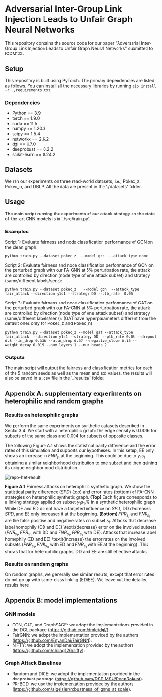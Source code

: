 # Adversarial Inter-Group Link Injection Leads to Unfair Graph Neural Networks
This repository contains the source code for our paper "Adversarial Inter-Group Link Injection Leads to Unfair Graph Neural Networks" submitted to ICDM'22.

## Setup
This repository is built using PyTorch. The primary dependencies are listed as follows. You can install all the necessary libraries by running
`pip install -r ./requirements.txt`

### Dependencies
- Python == 3.9
- torch == 1.9.0
- cuda == 11.5
- numpy == 1.20.3
- scipy == 1.5.4
- networkx == 2.6.2
- dgl == 0.7.0
- deeprobust == 0.2.2
- scikit-learn == 0.24.2


## Datasets
We ran our experiments on three read-world datasets, i.e., Pokec_z, Pokec_n, and DBLP. All the data are present in the './datasets' folder.

## Usage
The main script running the experiments of our attack strategy on the state-of-the-art GNN models is in './src/train.py'.

### Examples

Script 1: Evaluate fairness and node classification performance of GCN on the clean graph:

`python train.py --dataset pokec_z  --model gcn  --attack_type none 
`

Script 2: Evaluate fairness and node classification performance of GCN on the perturbed graph with our FA-GNN at 5% perturbation rate, the attack are controlled by direction (node type of one attack subset) and strategy (same/different labels/sens):

`python train.py --dataset pokec_z   --model gcn  --attack_type fair_attack --direction y1s1 --strategy DD --ptb_rate  0.05
`

Script 3: Evaluate fairness and node classification performance of GAT on the perturbed graph with our FA-GNN at 5% perturbation rate, the attack are controlled by direction (node type of one attack subset) and strategy (same/different labels/sens): (GAT have hyperparameters different from the default ones only for Pokec_z and Pokec_n)

`python train.py --dataset pokec_z --model gat --attack_type fair_attack  --direction y1s1 --strategy DD  --ptb_rate 0.05 --dropout 0.8 --in_drop 0.338 --attn_drop 0.57 --negative_slope 0.15 --weight_decay 0.019 --num_layers 1 --num_heads 2  
`

### Outputs
The main script will output the fairness and classification metrics for each of the 5 random seeds as well as the mean and std values, the results will also be saved in a .csv file in the './results/' folder.

## Appendix A: supplementary experiments on heterophilic and random graphs

### Results on heterophilic graphs
We perform the same experiments on synthetic datasets described in Sectio 3.4. We start with a heterophilic graph: the edge density is $0.0016$ for subsets of the same class and $0.004$ for subsets of opposite classes. 

The following Figure A.1 shows the statistical parity difference and the error rates of this simulation and supports our hypotheses. In this setup, EE only shows an increase in $FNR_{s_1}$ at the beginning. This could be due to $y_1s_1$ obtaining a similar neighborhood distribution to one subset and then gaining its unique neighborhood distribution.

![repo-het-result](https://user-images.githubusercontent.com/13431345/172593537-14ee234d-2ed7-4d4b-9b81-09746bd4ed8b.jpg)
<!-- <img src="https://user-images.githubusercontent.com/13431345/172593537-14ee234d-2ed7-4d4b-9b81-09746bd4ed8b.jpg" width="800"> -->
**Figure A.1** Fairness attacks on heterophilic synthetic graph. We show the statistical parity difference ($SPD$) (top) and error rates (bottom) of FA-GNN strategies on heterophilic synthetic graph. **(Top)** Each figure corresponds to a linking strategy applied on subset $y_1s_1$.% in a synthetic heterophilic graph While DE and ED do not have a targeted influence on $SPD$, DD decreases $SPD$, and EE only increases it at the beginning. **(Bottom)** $FPR_{s_j}$ and $FNR_{s_j}$ are the false positive and negative rates on subset $s_j$. Attacks that decrease label homophily (DD and DE) \textit{decrease} error on the involved subsets ($FNR_{s_1}, FPR_{s_0}$ with DD and $FNR_{s_1},FPR_{s_1}$ with DE). Attacks that increase label homophily (ED and EE) \textit{increase} the error rates on the involved subsets ($FNR_{s_1},FNR_{s_0}$ with ED and $FNR_{s_1}$ with EE at the beginning). This shows that for heterophilic graphs, DD and EE are still effective attacks.


### Results on random graphs
On random graphs, we generally see similar results, except that error rates do not go up with same-class linking (ED/EE).
We leave out the detailed results here.

## Appendix B: model implementations
### GNN models
- GCN, GAT, and GraphSAGE: we adopt the implementations provided in the DGL package (https://github.com/dmlc/dgl/). 
- FairGNN: we adopt the implementation provided by the authors (https://github.com/EnyanDai/FairGNN).
- NIFTY: we adopt the implementation provided by the authors (https://github.com/chirag126/nifty).

### Graph Attack Baselines
- Random and DICE: we adopt the implementation provided in the deeprobust package (https://github.com/DSE-MSU/DeepRobust). 
- PR-BCD: we use the implementation provided by the authors (https://github.com/sigeisler/robustness_of_gnns_at_scale).
